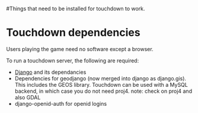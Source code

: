 #Things that need to be installed for touchdown to work.

# Touchdown dependencies #

Users playing the game need no software except a browser.

To run a touchdown server, the following are required:
  * [Django](http://www.djangoproject.com) and its dependancies
  * Dependencies for geodjango (now merged into django as django.gis). This includes the GEOS library. Touchdown can be used with a MySQL backend, in which case you do not need proj4. note: check on proj4 and also GDAL
  * django-openid-auth for openid logins